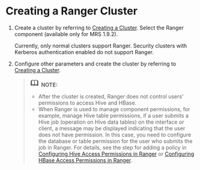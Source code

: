 # Creating a Ranger Cluster<a name="EN-US_TOPIC_0228886234"></a>

1.  Create a cluster by referring to  [Creating a Cluster](creating-a-cluster.md). Select the Ranger component \(available only for MRS 1.9.2\).

    Currently, only normal clusters support Ranger. Security clusters with Kerberos authentication enabled do not support Ranger.

2.  Configure other parameters and create the cluster by referring to  [Creating a Cluster](creating-a-cluster.md).

    >![](public_sys-resources/icon-note.gif) **NOTE:**   
    >-   After the cluster is created, Ranger does not control users' permissions to access Hive and HBase.  
    >-   When Ranger is used to manage component permissions, for example, manage Hive table permissions, if a user submits a Hive job \(operation on Hive data tables\) on the interface or client, a message may be displayed indicating that the user does not have permission. In this case, you need to configure the database or table permission for the user who submits the job in Ranger. For details, see the step for adding a policy in  [Configuring Hive Access Permissions in Ranger](configuring-hive-access-permissions-in-ranger.md)  or  [Configuring HBase Access Permissions in Ranger](configuring-hbase-access-permissions-in-ranger.md).  


